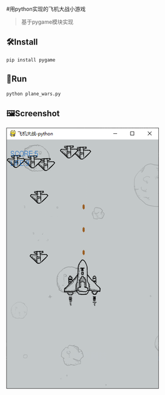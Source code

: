 #用python实现的飞机大战小游戏
> 基于pygame模块实现
## 🛠Install
```bash
pip install pygame
```
## 🚀Run
```bash
python plane_wars.py
```
## 🖼Screenshot
![img](img/微信图片_20190305113922.png)